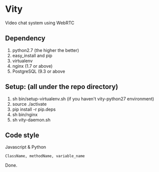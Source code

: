 # Vity
Video chat system using WebRTC

Dependency
-------

1. python2.7               (the higher the better)
2. easy_install and pip
3. virtualenv
4. nginx                   (1.7 or above)
5. PostgreSQL              (9.3 or above



Setup: (all under the repo directory)
-------------------------------------

1. sh bin/setup-virtualenv.sh  (if you haven't vity-python27 environment)
2. source ./activate
3. pip install -r pip.deps
4. sh bin/nginx
5. sh vity-daemon.sh


Code style
----------------------------------
Javascript & Python
```
ClassName, methodName, variable_name
```

Done.
